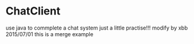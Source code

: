 # ChatClient
use java to commplete a chat system
just a little practise!!!
modify by xbb 2015/07/01
this is a merge example
